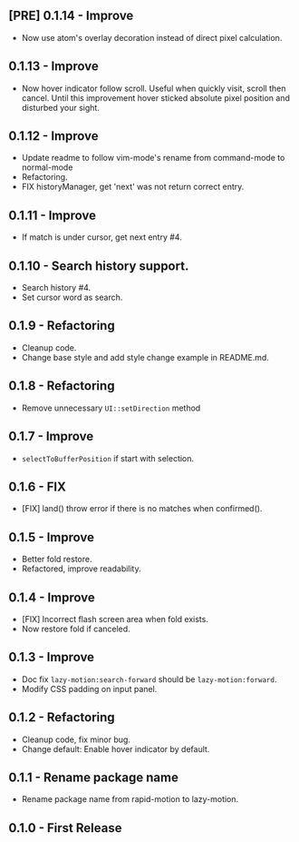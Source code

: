 ## [PRE] 0.1.14 - Improve
- Now use atom's overlay decoration instead of direct pixel calculation.

## 0.1.13 - Improve
- Now hover indicator follow scroll. Useful when quickly visit, scroll then cancel.
  Until this improvement hover sticked absolute pixel position and disturbed your sight.

## 0.1.12 - Improve
- Update readme to follow vim-mode's rename from command-mode to normal-mode
- Refactoring.
- FIX historyManager, get 'next' was not return correct entry.

## 0.1.11 - Improve
- If match is under cursor, get next entry #4.

## 0.1.10 - Search history support.
- Search history #4.
- Set cursor word as search.

## 0.1.9 - Refactoring
- Cleanup code.
- Change base style and add style change example in README.md.

## 0.1.8 - Refactoring
- Remove unnecessary `UI::setDirection` method

## 0.1.7 - Improve
- `selectToBufferPosition` if start with selection.

## 0.1.6 - FIX
- [FIX] land() throw error if there is no matches when confirmed().

## 0.1.5 - Improve
- Better fold restore.
- Refactored, improve readability.

## 0.1.4 - Improve
- [FIX] Incorrect flash screen area when fold exists.
- Now restore fold if canceled.

## 0.1.3 - Improve
- Doc fix `lazy-motion:search-forward` should be `lazy-motion:forward`.
- Modify CSS padding on input panel.

## 0.1.2 - Refactoring
- Cleanup code, fix minor bug.
- Change default: Enable hover indicator by default.

## 0.1.1 - Rename package name
- Rename package name from rapid-motion to lazy-motion.

## 0.1.0 - First Release
